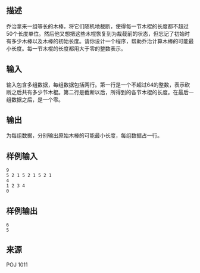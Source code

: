 ## 描述


乔治拿来一组等长的木棒，将它们随机地裁断，使得每一节木棍的长度都不超过50个长度单位。然后他又想把这些木棍恢复到为裁截前的状态，但忘记了初始时有多少木棒以及木棒的初始长度。请你设计一个程序，帮助乔治计算木棒的可能最小长度。每一节木棍的长度都用大于零的整数表示。

## 输入


输入包含多组数据，每组数据包括两行。第一行是一个不超过64的整数，表示砍断之后共有多少节木棍。第二行是截断以后，所得到的各节木棍的长度。在最后一组数据之后，是一个零。

## 输出


为每组数据，分别输出原始木棒的可能最小长度，每组数据占一行。 

## 样例输入


```
9
5 2 1 5 2 1 5 2 1
4
1 2 3 4
0

```


## 样例输出


```
6
5

```


## 来源


POJ 1011

